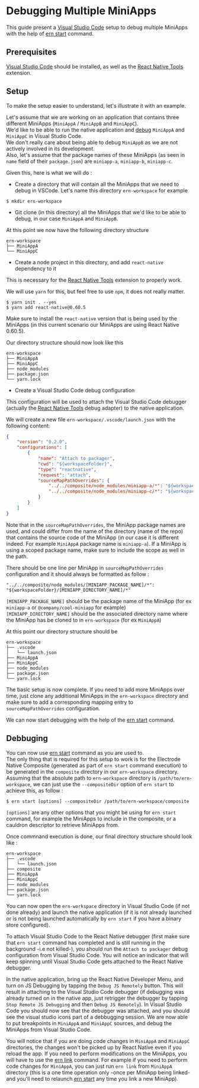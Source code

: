 # Debugging Multiple MiniApps

This guide present a [Visual Studio Code] setup to debug multiple MiniApps with the help of [ern start] command.  

## Prerequisites

[Visual Studio Code] should be installed, as well as the [React Native Tools] extension.

## Setup

To make the setup easier to understand, let's illustrate it with an example.

Let's assume that we are working on an application that contains three different MiniApps (`MiniAppA` / `MiniAppB` and `MiniAppC`).  
We'd like to be able to run the native application and [debug](https://code.visualstudio.com/docs/editor/debugging) `MiniAppA` and `MiniAppC` in Visual Studio Code.  
We don't really care about being able to debug `MiniAppB` as we are not actively involved in its development.  
Also, let's assume that the package names of these MiniApps (as seen in `name` field of their `package.json`) are `miniapp-a`, `miniapp-b`, `miniapp-c`.

Given this, here is what we will do :

- Create a directory that will contain all the MiniApps that we need to debug in VSCode. Let's name this directory `ern-workspace` for example

```shell
$ mkdir ern-workspace
```

- Git clone (in this directory) all the MiniApps that we'd like to be able to debug, in our case `MiniAppA` and `MiniAppB`. 

At this point we now have the following directory structure

```
ern-workspace
├── MiniAppA
└── MiniAppC
```

- Create a node project in this directory, and add `react-native` dependency to it

This is necessary for the [React Native Tools] extension to properly work.

We will use `yarn` for this, but feel free to use `npm`, it does not really matter.

```shell
$ yarn init . --yes
$ yarn add react-native@0.60.5
```

Make sure to install the `react-native` version that is being used by the MiniApps (in this current scenario our MiniApps are using React Native 0.60.5).

Our directory structure should now look like this 

```
ern-workspace
├── MiniAppA
├── MiniAppC
├── node_modules
├── package.json
└── yarn.lock
```

- Create a Visual Studio Code debug configuration

This configuration will be used to attach the Visual Studio Code debugger (actually the [React Native Tools] debug adapter) to the native application.

We will create a new file `ern-workspace/.vscode/launch.json` with the following content:

```json
{
    "version": "0.2.0",
    "configurations": [
        {
            "name": "Attach to packager",
            "cwd": "${workspaceFolder}",
            "type": "reactnative",
            "request": "attach",
            "sourceMapPathOverrides": {
                "../../composite/node_modules/miniapp-a/*": "${workspaceFolder}/MiniAppA/*",
                "../../composite/node_modules/miniapp-c/*": "${workspaceFolder}/MiniAppC/*"
            }
        }
    ]
}
```

Note that in the `sourceMapPathOverrides`, the MiniApp package names are used, and could differ from the name of the directory (name of the repo) that contains the source code of the MiniApp (in our case it is different indeed. For example `MiniAppA` package name is `miniapp-a`). If a MiniApp is using a scoped package name, make sure to include the scope as well in the path.

There should be one line per MiniApp in `sourceMapPathOverrides` configuration and it should always be formatted as follow :

```
"../../composite/node_modules/[MINIAPP_PACKAGE_NAME]/*": "${workspaceFolder}/[MINIAPP_DIRECTORY_NAME]/*"
```

`[MINIAPP_PACKAGE_NAME]` should be the package name of the MiniApp (for ex `miniapp-a` or `@company/cool-miniapp` for example)  
`[MINIAPP_DIRECTORY_NAME]` should be the associated directory name where the MiniApp has be cloned to in `ern-workspace` (for ex `MiniAppA`)

At this point our directory structure should be 

```
ern-workspace
├── .vscode
│   └── launch.json
├── MiniAppA
├── MiniAppC
├── node_modules
├── package.json
└── yarn.lock
```

The basic setup is now complete. If you need to add more MiniApps over time, just clone any additional MiniApps in the `ern-workspace` directory and make sure to add a corresponding mapping entry to `sourceMapPathOverrides` configuration.  

We can now start debugging with the help of the [ern start] command.

## Debbuging

You can now use [ern start] command as you are used to.  
The only thing that is required for this setup to work is for the Electrode Native Composite (generated as part of `ern start` command execution) to be generated in the `composite` directory in our `ern-workspace` directory. Assuming that the absolute path to `ern-workspace` directory is `/path/to/ern-workspace`, we can just use the `--compositeDir` option of `ern start` to achieve this, as follow :

```shell
$ ern start [options] --compositeDir /path/to/ern-workspace/composite
```

`[options]` are any other options that you might be using for `ern start` command, for example the MiniApps to include in the composite, or a cauldron descriptor to retrieve MiniApps from.

Once commnand execution is done, our final directory structure should look like :

```
ern-workspace
├── .vscode
│   └── launch.json
├── composite
├── MiniAppA
├── MiniAppC
├── node_modules
├── package.json
└── yarn.lock
```

You can now open the `ern-workspace` directory in Visual Studio Code (if not done already) and launch the native application (if it is not already launched or is not being launched automatically by `ern start` if you have a binary store configured). 

To attach Visual Studio Code to the React Native debugger (first make sure that `ern start` command has completed and is still running in the background -i.e not killed-), you should run the `Attach to packager` debug configuration from Visual Studio Code. You will notice an indicator that will keep spinning until Visual Studio Code gets attached to the React Native debugger.

In the native application, bring up the React Native Developer Menu, and turn on JS Debugging by tapping the `Debug JS Remotely` button. This will result in attaching to the Visual Studio Code debugger (if debugging was already turned on in the native app, just retrigger the debugger by tapping `Stop Remote JS Debugging` and then `Debug JS Remotely`). In Visual Studio Code you should now see that the debugger was attached, and you should see the visual studio icons part of a debbugging session. We are now able to put breakpoints in `MiniAppA` and `MiniAppC` sources, and debug the MiniApps from Visual Studio Code.

You will notice that if you are doing code changes in `MiniAppA` and `MiniAppC` directories, the changes won't be picked up by React Native even if you reload the app. If you need to perform modifications on the MiniApps, you will have to use the [ern link] command. For example if you need to perform code changes for `MiniAppA`, you can just run `ern link` from `MiniAppA` directory (this is a one time operation only -once per MiniApp being linked- and you'll need to relaunch [ern start] any time you link a new MiniApp).


[Visual Studio Code]: https://code.visualstudio.com/
[React Native Tools]: https://marketplace.visualstudio.com/items?itemName=msjsdiag.vscode-react-native
[ern start]: ../cli/start.md
[ern link]: ../cli/link.md
